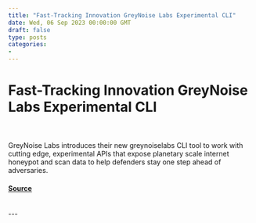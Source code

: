 ```yaml
---
title: "Fast-Tracking Innovation GreyNoise Labs Experimental CLI"
date: Wed, 06 Sep 2023 00:00:00 GMT
draft: false
type: posts
categories: 
- 
---
```

# Fast-Tracking Innovation GreyNoise Labs Experimental CLI

<br/>

<br/>
GreyNoise Labs introduces their new greynoiselabs CLI tool to work with cutting edge, experimental APIs that expose planetary scale internet honeypot and scan data to help defenders stay one step ahead of adversaries.

#### [Source](https://www.greynoise.io/blog/fast-tracking-innovation-greynoise-labs-experimental-cli)

<br/>
---
